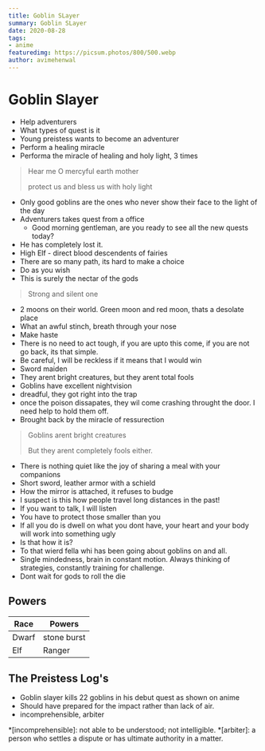 ```yaml
---
title: Goblin SLayer
summary: Goblin SLayer
date: 2020-08-28
tags:
- anime
featuredimg: https://picsum.photos/800/500.webp
author: avimehenwal
---
```


# Goblin Slayer

<TagLinks />

* Help adventurers
* What types of quest is it
* Young preistess wants to become an adventurer
* Perform a healing miracle
* Performa the miracle of healing and holy light, 3 times

> Hear me O mercyful earth mother
>
> protect us and bless us with holy light
>

* Only good goblins are the ones who never show their face to the light of the day
* Adventurers takes quest from a office
  * Good morning gentleman, are you ready to see all the new quests today?
* He has completely lost it.
* High Elf - direct blood descendents of fairies
* There are so many path, its hard to make a choice
* Do as you wish
* This is surely the nectar of the gods

> Strong and silent one

* 2 moons on their world. Green moon and red moon, thats a desolate place
* What an awful stinch, breath through your nose
* Make haste
* There is no need to act tough, if you are upto this come, if you are not go back, its that simple.
* Be careful, I will be reckless if it means that I would win
* Sword maiden
* They arent bright creatures, but they arent total fools
* Goblins have excellent nightvision
* dreadful, they got right into the trap
* once the poison dissapates, they wil come crashing throught the door. I need help to hold them off.
* Brought back by the miracle of ressurection

> Goblins arent bright creatures
>
> But  they arent completely fools either.

* There is nothing quiet like the joy of sharing a meal with your companions
* Short sword, leather armor with a schield
* How the mirror is attached, it refuses to budge
* I suspect is this how people travel long distances in the past!
* If  you want to talk, I will listen
* You have to protect those smaller than you
* If all you do is dwell on what you dont have, your heart and your body will work into something ugly
* Is that how it is?
* To that wierd fella whi has been going about goblins on and all.
* Single mindedness, brain in constant motion. Always thinking of strategies, constantly training for challenge.
* Dont wait for gods to roll the die


## Powers

Race | Powers
-----|-----------
Dwarf | stone burst
Elf   | Ranger

## The Preistess Log's

* Goblin slayer kills 22 goblins in his debut quest as shown on anime
* Should have prepared for the impact rather than lack of air.
* incomprehensible, arbiter


*[incomprehensible]: not able to be understood; not intelligible.
*[arbiter]: a person who settles a dispute or has ultimate authority in a matter.


<Footer />
